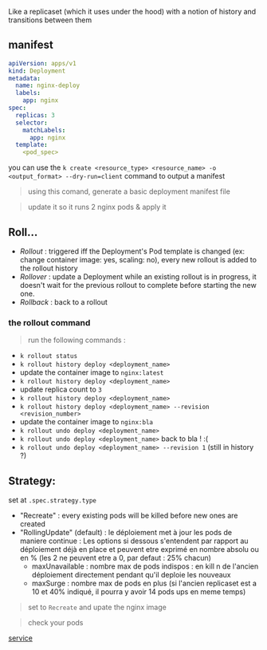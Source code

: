 Like a replicaset (which it uses under the hood) with a notion of history and transitions between them

## manifest

```yaml
apiVersion: apps/v1
kind: Deployment
metadata:
  name: nginx-deploy
  labels:
    app: nginx
spec:
  replicas: 3
  selector:
    matchLabels:
      app: nginx
  template:
    <pod_spec>
```

you can use the `k create <resource_type> <resource_name> -o <output_format> --dry-run=client` command to output a manifest

> using this comand, generate a basic deployment manifest file

> update it so it runs 2 nginx pods & apply it

## Roll...

- _Rollout_ : triggered iff the Deployment's Pod template is changed (ex: change container image: yes, scaling: no), every new rollout is added to the rollout history
- _Rollover_ : update a Deployment while an existing rollout is in progress, it doesn't wait for the previous rollout to complete before starting the new one.
- _Rollback_ : back to a rollout 

### the rollout command

> run the following commands : 

- `k rollout status`
- `k rollout history deploy <deployment_name>`
- update the container image to `nginx:latest` 
- `k rollout history deploy <deployment_name>`
- update replica count to `3` 
- `k rollout history deploy <deployment_name>`
- `k rollout history deploy <deployment_name> --revision <revision_number>`
- update the container image to `nginx:bla` 
- `k rollout undo deploy <deployment_name>`
- `k rollout undo deploy <deployment_name>` back to bla ! :( 
- `k rollout undo deploy <deployment_name> --revision 1`  (still in history ?)

## Strategy:

set at `.spec.strategy.type`

- "Recreate" : every existing pods will be killed before new ones are created 
- "RollingUpdate" (default) : le déploiement met à jour les pods de maniere continue :
    Les options si dessous s'entendent par rapport au déploiement déjà en place et peuvent etre exprimé en nombre absolu ou en % (les 2 ne peuvent etre a 0, par defaut : 25% chacun)
    -   maxUnavailable : nombre max de pods indispos : en kill n de l'ancien déploiement directement pendant qu'il deploie les nouveaux
    -   maxSurge : nombre max de pods en plus (si l'ancien replicaset est a 10 et 40% indiqué, il pourra y avoir 14 pods ups en meme temps)

> set to `Recreate` and upate the nginx image

> check your pods

[service](./service.md)
